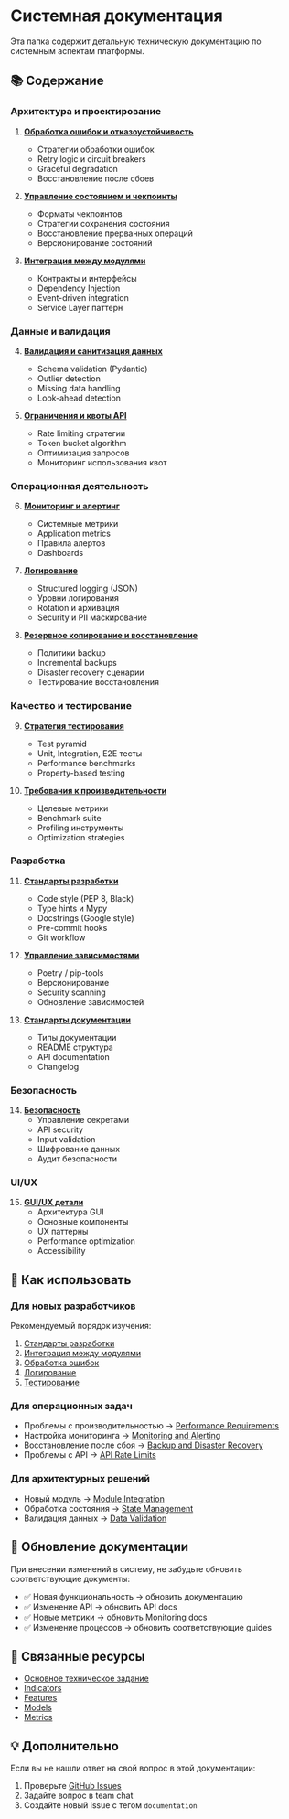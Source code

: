 # Системная документация

Эта папка содержит детальную техническую документацию по системным аспектам платформы.

## 📚 Содержание

### Архитектура и проектирование

1. **[Обработка ошибок и отказоустойчивость](Error_Handling_and_Resilience.md)**
   - Стратегии обработки ошибок
   - Retry logic и circuit breakers
   - Graceful degradation
   - Восстановление после сбоев

2. **[Управление состоянием и чекпоинты](State_Management_and_Checkpoints.md)**
   - Форматы чекпоинтов
   - Стратегии сохранения состояния
   - Восстановление прерванных операций
   - Версионирование состояний

3. **[Интеграция между модулями](Module_Integration.md)**
   - Контракты и интерфейсы
   - Dependency Injection
   - Event-driven integration
   - Service Layer паттерн

### Данные и валидация

4. **[Валидация и санитизация данных](Data_Validation_and_Sanitization.md)**
   - Schema validation (Pydantic)
   - Outlier detection
   - Missing data handling
   - Look-ahead detection

5. **[Ограничения и квоты API](API_Rate_Limits_and_Quotas.md)**
   - Rate limiting стратегии
   - Token bucket algorithm
   - Оптимизация запросов
   - Мониторинг использования квот

### Операционная деятельность

6. **[Мониторинг и алертинг](Monitoring_and_Alerting.md)**
   - Системные метрики
   - Application metrics
   - Правила алертов
   - Dashboards

7. **[Логирование](Logging.md)**
   - Structured logging (JSON)
   - Уровни логирования
   - Rotation и архивация
   - Security и PII маскирование

8. **[Резервное копирование и восстановление](Backup_and_Disaster_Recovery.md)**
   - Политики backup
   - Incremental backups
   - Disaster recovery сценарии
   - Тестирование восстановления

### Качество и тестирование

9. **[Стратегия тестирования](Testing_Strategy.md)**
   - Test pyramid
   - Unit, Integration, E2E тесты
   - Performance benchmarks
   - Property-based testing

10. **[Требования к производительности](Performance_Requirements.md)**
    - Целевые метрики
    - Benchmark suite
    - Profiling инструменты
    - Optimization strategies

### Разработка

11. **[Стандарты разработки](Development_Standards.md)**
    - Code style (PEP 8, Black)
    - Type hints и Mypy
    - Docstrings (Google style)
    - Pre-commit hooks
    - Git workflow

12. **[Управление зависимостями](Dependency_Management.md)**
    - Poetry / pip-tools
    - Версионирование
    - Security scanning
    - Обновление зависимостей

13. **[Стандарты документации](Documentation_Standards.md)**
    - Типы документации
    - README структура
    - API documentation
    - Changelog

### Безопасность

14. **[Безопасность](Security.md)**
    - Управление секретами
    - API security
    - Input validation
    - Шифрование данных
    - Аудит безопасности

### UI/UX

15. **[GUI/UX детали](GUI_UX_Details.md)**
    - Архитектура GUI
    - Основные компоненты
    - UX паттерны
    - Performance optimization
    - Accessibility

## 🎯 Как использовать

### Для новых разработчиков
Рекомендуемый порядок изучения:
1. [Стандарты разработки](Development_Standards.md)
2. [Интеграция между модулями](Module_Integration.md)
3. [Обработка ошибок](Error_Handling_and_Resilience.md)
4. [Логирование](Logging.md)
5. [Тестирование](Testing_Strategy.md)

### Для операционных задач
- Проблемы с производительностью → [Performance Requirements](Performance_Requirements.md)
- Настройка мониторинга → [Monitoring and Alerting](Monitoring_and_Alerting.md)
- Восстановление после сбоя → [Backup and Disaster Recovery](Backup_and_Disaster_Recovery.md)
- Проблемы с API → [API Rate Limits](API_Rate_Limits_and_Quotas.md)

### Для архитектурных решений
- Новый модуль → [Module Integration](Module_Integration.md)
- Обработка состояния → [State Management](State_Management_and_Checkpoints.md)
- Валидация данных → [Data Validation](Data_Validation_and_Sanitization.md)

## 📝 Обновление документации

При внесении изменений в систему, не забудьте обновить соответствующие документы:

- ✅ Новая функциональность → обновить документацию
- ✅ Изменение API → обновить API docs
- ✅ Новые метрики → обновить Monitoring docs
- ✅ Изменение процессов → обновить соответствующие guides

## 🔗 Связанные ресурсы

- [Основное техническое задание](../technical_spec.md)
- [Indicators](../indicators/)
- [Features](../features/)
- [Models](../models/)
- [Metrics](../metrics/)

## 💡 Дополнительно

Если вы не нашли ответ на свой вопрос в этой документации:
1. Проверьте [GitHub Issues](https://github.com/your-repo/issues)
2. Задайте вопрос в team chat
3. Создайте новый issue с тегом `documentation`
